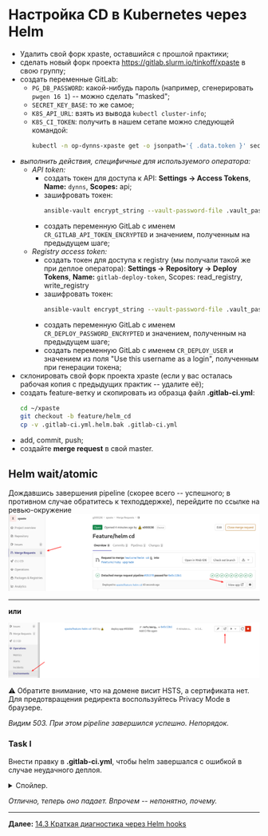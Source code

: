 # Настройка CD в Kubernetes через Helm

+ Удалить свой форк xpaste, оставшийся с прошлой практики;
+ сделать новый форк проекта https://gitlab.slurm.io/tinkoff/xpaste в свою группу;
+ создать переменные GitLab:
  + `PG_DB_PASSWORD`: какой-нибудь пароль (например, сгенерировать `pwgen 16 1`) -- можно сделать "masked";
  + `SECRET_KEY_BASE`: то же самое;
  + `K8S_API_URL`: взять из вывода `kubectl cluster-info`;
  + `K8S_CI_TOKEN`: получить в нашем сетапе можно следующей командой:
    ```sh
    kubectl -n op-dynns-xpaste get -o jsonpath='{ .data.token }' secret dynns-cr-sa-token-<TAB> | base64 -d; echo
    ```
+ _выполнить действия, специфичные для используемого оператора:_
  + _API token:_
    + создать токен для доступа к API: **Settings -> Access Tokens**, **Name:** `dynns`, **Scopes:** api;
    + зашифровать токен:
      ```sh
      ansible-vault encrypt_string --vault-password-file .vault_pass --name _dynns_gitlab_api_token "<YOUR_GITLAB_API_TOKEN>" | base64 -w0; echo
      ```
    + создать переменную GitLab с именем `CR_GITLAB_API_TOKEN_ENCRYPTED` и значением, полученным на предыдущем шаге;
  + _Registry access token:_
    + создать токен для доступа к registry (мы получали такой же при деплое
оператора): **Settings -> Repository -> Deploy Tokens**, **Name:** `gitlab-deploy-token`, Scopes: read_registry, write_registry
    + зашифровать токен:
      ```sh
      ansible-vault encrypt_string --vault-password-file .vault_pass --name _dynns_registry_pass "<DOCKER_REGISTRY_TOKEN>" | base64 -w0; echo
      ```
    + создать переменную GitLab с именем `CR_DEPLOY_PASSWORD_ENCRYPTED` и значением, полученным на предыдущем шаге;
    + создать переменную GitLab с именем `CR_DEPLOY_USER` и значением из поля "Use this username as a login", полученным при генерации токена;
+ склонировать свой форк проекта xpaste (если у вас осталась рабочая копия с предыдущих практик -- удалите её);
+ создать feature-ветку и скопировать из образца файл **.gitlab-ci.yml**:
  ```sh
  cd ~/xpaste
  git checkout -b feature/helm_cd
  cp -v .gitlab-ci.yml.helm.bak .gitlab-ci.yml
  ```
+ add, commit, push;
+ создайте **merge request** в свой master.

## Helm wait/atomic

Дождавшись завершения pipeline (скорее всего -- успешного; в противном случае обратитесь к техподдержке), перейдите по ссылке на ревью-окружение
![URL in MR](img/env_mr.png "Review environment URL on Merge Request page")

----

**или**

![URL in Env](img/env_env.png "Review environment URL on Environments page")

 :warning: Обратите внимание, что на домене висит HSTS, а сертификата нет. Для предотвращения редиректа воспользуйтесь Privacy Mode в браузере.

_Видим 503. При этом pipeline завершился успешно. Непорядок._

### Task I

Внести правку в **.gitlab-ci.yml**, чтобы helm завершался с ошибкой в случае неудачного деплоя.

<p>
<details>
<summary>Спойлер.</summary>
Добавить в команду деплоя
<pre><code>--wait</code></pre>
или
<pre><code>--atomic</code></pre>
, чтобы <em>helm</em> подождал, пока задеплоенные сущности поднимутся или, в противном случае, упал по таймауту (по умолчанию -- 5m)
<pre><code>--timeout 40s</code></pre>
</details>
</p>

_Отлично, теперь оно падает. Впрочем -- непонятно, почему._

----

**Далее:** [14.3 Краткая диагностика через Helm hooks](helm-hook.md)

